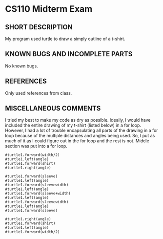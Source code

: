 # CS110 Midterm Exam

## SHORT DESCRIPTION 
My program used turtle to draw a simply outline of a t-shirt.

## KNOWN BUGS AND INCOMPLETE PARTS 
No known bugs.

## REFERENCES 
Only used references from class.

## MISCELLANEOUS COMMENTS 
I tried my best to make my code as dry as possible. Ideally, I would have included the entire drawing of my t-shirt (listed below) in a for loop. However, I had a lot of trouble encapsulating all parts of the drawing in a for loop because of the multiple distances and angles being used. So, I put as much of it as I could figure out in the for loop and the rest is not. Middle section was put into a for loop.


    #turtle1.forward(width/2)
    #turtle1.left(angle)
    #turtle1.forward(shirt)
    #turtle1.right(angle)

    #turtle1.forward(sleeve)
    #turtle1.left(angle)
    #turtle1.forward(sleevewidth)
    #turtle1.left(angle)
    #turtle1.forward(sleeve+width)
    #turtle1.left(angle)
    #turtle1.forward(sleevewidth)
    #turtle1.left(angle)
    #turtle1.forward(sleeve)

    #turtle1.right(angle)
    #turtle1.forward(shirt)
    #turtle1.left(angle)
    #turtle1.forward(width/2)
